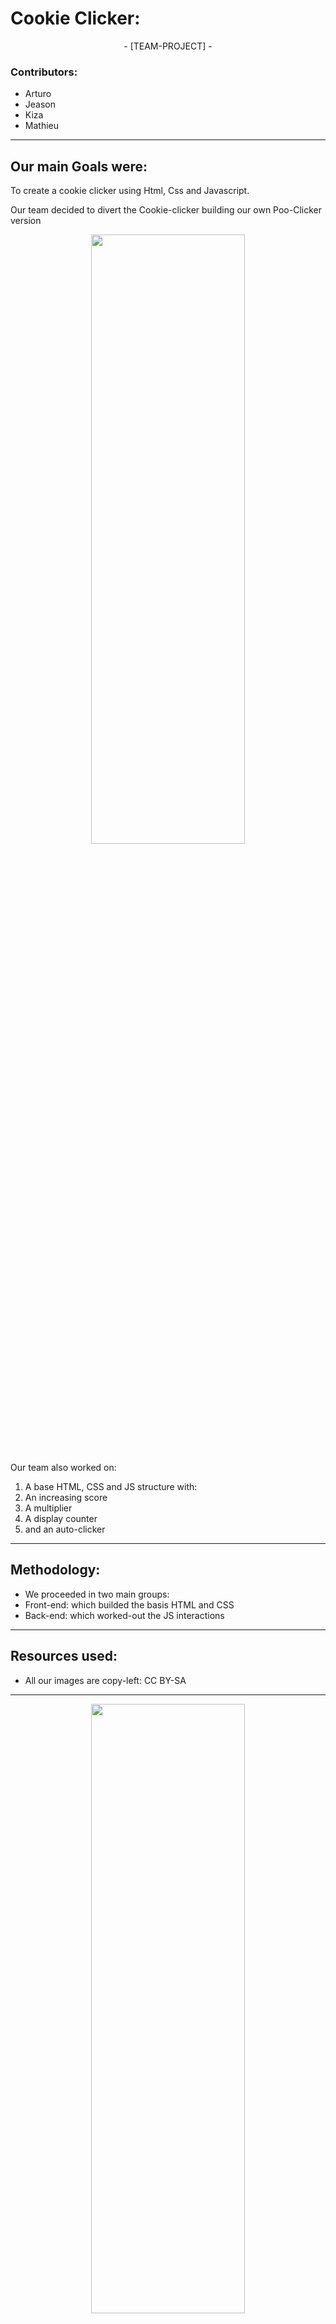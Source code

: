 # Cookie Clicker:
<p align="center"> - [TEAM-PROJECT] - </p>


<h3>Contributors:</h3>
<ul>
  <li>Arturo</li>
  <li>Jeason</li>
  <li>Kiza</li>
  <li>Mathieu</li>
</ul>


<hr>

<h2>Our main Goals were:</h2> 
<p>To create a cookie clicker using Html, Css and Javascript.</p>
<p>Our team decided to divert the Cookie-clicker building our own Poo-Clicker version</p>

<p align="center">
<img src="https://github.com/MathieuKruk/Cookie-Clicker/blob/master/assets/img/shittyH.png" height="50%" width="70%">
</p>

<p>Our team also worked on:</p>

<ol>
  <li>A base HTML, CSS and JS structure with:</li>
  <li>An increasing score</li>
  <li>A multiplier</li>
  <li>A display counter</li>
  <li>and an auto-clicker</li>
</ol>

<hr>

<h2>Methodology:</h2>
<p></p>
<ul>
  <li>We proceeded in two main groups:</li>
  <li>Front-end: which builded the basis HTML and CSS</li>
  <li>Back-end: which worked-out the JS interactions</li>
</ul>

<hr>

<h2>Resources used:</h2>

<ul>
  <li>All our images are copy-left: CC BY-SA</li>
</ul>

<hr>


<p align="center">
<img src="https://media.giphy.com/media/W22ZPzZSDMVdWIXcrc/giphy.gif" height="50%" width="70%">
</p>
